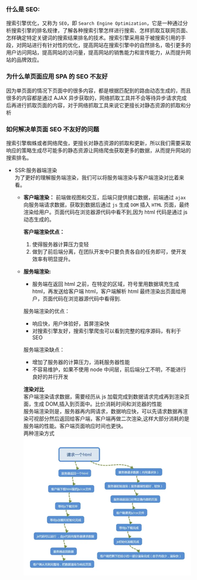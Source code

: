 ### 什么是 SEO:

搜索引擎优化，又称为 `SEO`，即 `Search Engine Optimization`，它是一种通过分析搜索引擎的排名规律，了解各种搜索引擎怎样进行搜索、怎样抓取互联网页面、怎样确定特定关键词的搜索结果排名的技术。搜索引擎采用易于被搜索引用的手段，对网站进行有针对性的优化，提高网站在搜索引擎中的自然排名，吸引更多的用户访问网站，提高网站的访问量，提高网站的销售能力和宣传能力，从而提升网站的品牌效应。

### 为什么单页面应用 SPA 的 SEO 不友好

因为单页面的情况下页面中的很多内容，都是根据匹配到的路由动态生成的，而且很多的内容都是通过 AJAX 异步获取的，网络抓取工具并不会等待异步请求完成后再进行抓取页面的内容，对于网络抓取工具来说它更擅长对静态资源的抓取和分析

### 如何解决单页面 SEO 不友好的问题

搜索引擎蜘蛛或者网络爬虫，更擅长对静态资源的抓取和更新，所以我们需要采取响应的策略生成尽可能多的静态资源让网络爬虫获取更多的数据，从而提升网站的搜索排名。

- SSR:服务器端渲染  
  为了更好的理解服务端渲染，我们可以将服务端渲染与客户端渲染对比着来看。

  - **客户端渲染：**
    前端做视图和交互，后端只提供接口数据，前端通过 `ajax` 向服务端请求数据，获取到数据后通过 `js` 生成 `DOM` 插入 `HTML` 页面，最终渲染给用户。页面代码在浏览器源代码中看不到,因为 html 代码是通过 js 动态生成的。

    **客户端渲染优点：**

    1. 使得服务器计算压力变轻
    2. 做到了前后端分离，在团队开发中只要负责各自的任务即可，使开发效率有明显提升。

  - **服务端渲染:**

    - 服务端在返回 html 之前，在特定的区域，符号里用数据填充生成 html，再发送给客户端 html，客户端解析 html 最终渲染出页面给用户，页面代码在浏览器源代码中看得到.

    服务端渲染的优点：

    - 响应快，用户体验好，首屏渲染快
    - 对搜索引擎友好，搜索引擎爬虫可以看到完整的程序源码，有利于 SEO

    服务端渲染缺点：

    - 增加了服务器的计算压力，消耗服务器性能
    - 不容易维护，如果不使用 node 中间层，前后端分工不明，不能进行良好的并行开发

    **渲染对比**  
     客户端渲染请求数据，需要经历从 js 加载完成到数据请求完成再到渲染页面，生成 DOM,插入到页面中。比价消耗时间和浏览器的性能  
    服务端渲染则是，服务器再内网请求，数据响应快，可以先请求数据再渲染可视部分然后返回给客户端，客户端再做二次渲染,这样大部分消耗的是服务端的性能。客户端页面响应时间也更快。  
    两种渲染方式
    ![Alt text](image-7.png)
